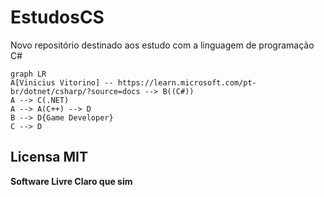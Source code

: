 # EstudosCS
 Novo repositório destinado aos estudo com a linguagem de programação C#

```mermaid
graph LR
A[Vinicius Vitorino] -- https://learn.microsoft.com/pt-br/dotnet/csharp/?source=docs --> B((C#))
A --> C(.NET)
A --> A(C++) --> D
B --> D{Game Developer}
C --> D
```
## Licensa MIT 

**Software Livre Claro que sim**
